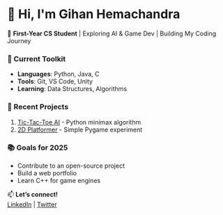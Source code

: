 # 👋 Hi, I'm Gihan Hemachandra  
🌱 **First-Year CS Student** | Exploring AI & Game Dev | Building My Coding Journey  

### 🧰 Current Toolkit  
- **Languages**: Python, Java, C  
- **Tools**: Git, VS Code, Unity  
- **Learning**: Data Structures, Algorithms  

### 🚧 Recent Projects  
1. [Tic-Tac-Toe AI](https://github.com/you/tictactoe) - Python minimax algorithm  
2. [2D Platformer](https://github.com/you/pygame-jumper) - Simple Pygame experiment  

### 📚 Goals for 2025  
- Contribute to an open-source project  
- Build a web portfolio  
- Learn C++ for game engines  

📫 **Let’s connect!**  
[LinkedIn](https://linkedin.com/in/yourname) | [Twitter](https://twitter.com/yourhandle)  
